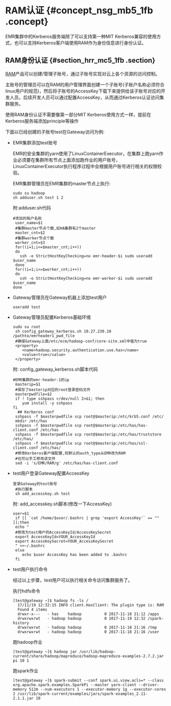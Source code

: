 # RAM认证 {#concept_nsg_mb5_1fb .concept}

EMR集群中的Kerberos服务端除了可以支持第一种MIT Kerberos兼容的使用方式，也可以支持Kerberos客户端使用RAM作为身份信息进行身份认证。

## RAM身份认证 {#section_hrr_mc5_1fb .section}

[RAM](https://www.aliyun.com/product/ram)产品可以创建/管理子账号，通过子账号实现对云上各个资源的访问控制。

主账号的管理员可以在RAM的用户管理界面创建一个子账号\(子账户名称必须符合linux用户的规范\)，然后将子账号的AccessKey下载下来提供给该子账号对应的开发人员，后续开发人员可以通过配置AccessKey，从而通过Kerberos认证访问集群服务。

使用RAM身份认证不需要像第一部分MIT Kerberos使用方式一样，提前在Kerberos服务端添加principle等操作

下面以已经创建的子账号test在Gateway访问为例:

-   EMR集群添加test账号

    EMR的安全集群的yarn使用了LinuxContainerExecutor，在集群上跑yarn作业必须要在集群所有节点上面添加跑作业的用户账号，LinuxContainerExecutor执行程序过程中会根据用户账号进行相关的权限校验。

    EMR集群管理员在EMR集群的master节点上执行:

    ```
    sudo su hadoop
    sh adduser.sh test 1 2
    ```

    附:adduser.sh代码

    ```
    #添加的账户名称
     user_name=$1
     #集群master节点个数,如HA集群有2个master
     master_cnt=$2
     #集群worker节点个数
     worker_cnt=$3
     for((i=1;i<=$master_cnt;i++))
     do
       ssh -o StrictHostKeyChecking=no emr-header-$i sudo useradd $user_name
     done
     for((i=1;i<=$worker_cnt;i++))
     do
       ssh -o StrictHostKeyChecking=no emr-worker-$i sudo useradd $user_name
    done
    ```

-   Gateway管理员在Gateway机器上添加test用户

    ```
    useradd test
    ```

-   Gateway管理员配置Kerberos基础环境

    ```
    sudo su root
     sh config_gateway_kerberos.sh 10.27.230.10 /pathto/emrheader1_pwd_file
     #确保Gateway上面/etc/ecm/hadoop-conf/core-site.xml中值为true
     <property>
        <name>hadoop.security.authentication.use.has</name>
        <value>true</value>
     </property>
    ```

    附: config\_gateway\_kerberos.sh脚本代码

    ```
    #EMR集群的emr-header-1的ip
     masterip=$1
     #保存了masterip对应的root登录密码文件
     masterpwdfile=$2
     if ! type sshpass >/dev/null 2>&1; then
        yum install -y sshpass
    fi
      ## Kerberos conf
     sshpass -f $masterpwdfile scp root@$masterip:/etc/krb5.conf /etc/
     mkdir /etc/has
     sshpass -f $masterpwdfile scp root@$masterip:/etc/has/has-client.conf /etc/has
     sshpass -f $masterpwdfile scp root@$masterip:/etc/has/truststore /etc/has/
     sshpass -f $masterpwdfile scp root@$masterip:/etc/has/ssl-client.conf /etc/has/
     #修改Kerberos客户端配置,将默认的auth_type从EMR改为RAM
     #也可以手工修改该文件
     sed -i 's/EMR/RAM/g' /etc/has/has-client.conf
    ```

-   test用户登录Gateway配置AccessKey

    ```
    登录Gateway的test账号
     #执行脚本
     sh add_accesskey.sh test
    ```

    附: add\_accesskey.sh脚本\(修改一下AccessKey\)

    ```
    user=$1
     if [[ `cat /home/$user/.bashrc | grep 'export AccessKey'` == "" ]];then
     echo "
     #修改为test用户的AccessKeyId/AccessKeySecret
     export AccessKeyId=YOUR_AccessKeyId
     export AccessKeySecret=YOUR_AccessKeySecret
     " >>~/.bashrc
     else
        echo $user AccessKey has been added to .bashrc
     fi
    ```

-   test用户执行命令

    经过以上步骤，test用户可以执行相关命令访问集群服务了。

    执行hdfs命令

    ```
    [test@gateway ~]$ hadoop fs -ls /
      17/11/19 12:32:15 INFO client.HasClient: The plugin type is: RAM
      Found 4 items
      drwxr-x---   - has    hadoop          0 2017-11-18 21:12 /apps
      drwxrwxrwt   - hadoop hadoop          0 2017-11-19 12:32 /spark-history
      drwxrwxrwt   - hadoop hadoop          0 2017-11-18 21:16 /tmp
      drwxrwxrwt   - hadoop hadoop          0 2017-11-18 21:16 /user
    ```

    跑hadoop作业

    ```
    [test@gateway ~]$ hadoop jar /usr/lib/hadoop-current/share/hadoop/mapreduce/hadoop-mapreduce-examples-2.7.2.jar pi 10 1
    ```

    跑spark作业

    ```
    [test@gateway ~]$ spark-submit --conf spark.ui.view.acls=* --class org.apache.spark.examples.SparkPi --master yarn-client --driver-memory 512m --num-executors 1 --executor-memory 1g --executor-cores 2 /usr/lib/spark-current/examples/jars/spark-examples_2.11-2.1.1.jar 10
    ```


